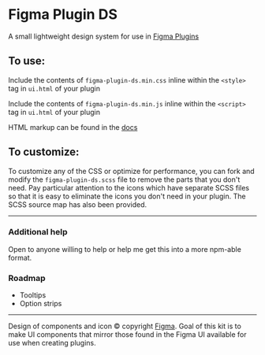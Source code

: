# Figma Plugin DS
A small lightweight design system for use in [Figma Plugins](https://www.figma.com/plugin-docs/)

## To use:
Include the contents of `figma-plugin-ds.min.css` inline within the `<style>` tag in `ui.html` of your plugin

Include the contents of `figma-plugin-ds.min.js` inline within the `<script>` tag in `ui.html` of your plugin

HTML markup can be found in the [docs](https://thomas-lowry.github.io/figma-plugin-ds/)

## To customize:
To customize any of the CSS or optimize for performance, you can fork and modify the `figma-plugin-ds.scss` file to remove the parts that you don't need. Pay particular attention to the icons which have separate SCSS files so that it is easy to eliminate the icons you don't need in your plugin. The SCSS source map has also been provided.

---

### Additional help
Open to anyone willing to help or help me get this into a more npm-able format.


### Roadmap
* Tooltips
* Option strips

---

Design of components and icon © copyright [Figma](https://www.figma.com). Goal of this kit is to make UI components that mirror those found in the Figma UI available for use when creating plugins.
